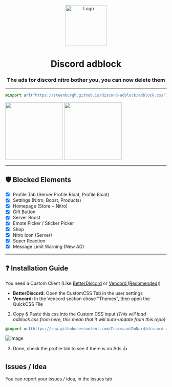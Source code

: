 <p align="center">
  <img src="https://raw.githubusercontent.com/CroissantDuNord/discord-adblock/main/media/logo.svg" width="128px" height="128px" alt="Logo">
</p>
<h1 align="center">Discord adblock</h1>
<h3 align="center">The ads for discord nitro bother you, you can now delete them</h3>
</p>

---

```css
@import url("https://steenburgh.github.io/discord-adblock/adblock.css");
```
 
[<img src="https://raw.githubusercontent.com/CroissantDuNord/discord-adblock/b5d13db617b5f7457d8ee454eaf83e07865cfbcd/media/jksdqfhjkldh.svg" width="180">](https://raw.githubusercontent.com/CroissantDuNord/discord-adblock/main/adblock.css)
[<img src="https://vencord.dev/assets/logo-nav-oneko-padding.png" width="180">](https://raw.githubusercontent.com/CroissantDuNord/discord-adblock/main/adblock.css)

---
## 🛡️ Blocked Elements 
- [x] Profile Tab (Server Profile Bloat, Profile Bloat)
- [x] Settings (Nitro, Boost, Products)
- [x] Homepage (Store + Nitro)
- [x] Gift Button
- [x] Server Boost
- [x] Emote Picker / Sticker Picker
- [x] Shop
- [x] Nitro Icon (Server)
- [x] Super Reaction   
- [x] Message Limit Warning (New AD)
---

## ❓ Installation Guide

You need a Custom Client (Like [BetterDiscord](https://betterdiscord.app/) or [Vencord (Recomended)](https://vencord.dev))

- **BetterDiscord:**
Open the CustomCSS Tab in the user settings
- **Vencord:**
In the Vencord section chose "Themes", then open the QuickCSS File

2. Copy & Paste this css into the Custom CSS input *(This will load adblock.css from here, this mean that it will auto-update from this repo)*
```css
@import url(https://raw.githubusercontent.com/CroissantDuNord/discord-adblock/main/adblock.css);
```
![image](https://github.com/CroissantDuNord/discord-adblock/assets/79372025/a5cef664-6bf4-4740-bed7-b66a22b735dc)

3. Done, check the profile tab to see if there is no Ads 👍

## Issues / Idea

You can report your issues / idea, in the issues tab

